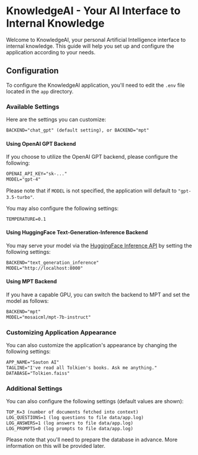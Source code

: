 # KnowledgeAI - Your AI Interface to Internal Knowledge

Welcome to KnowledgeAI, your personal Artificial Intelligence interface to internal knowledge. This guide will help you set up and configure the application according to your needs.

## Configuration

To configure the KnowledgeAI application, you'll need to edit the `.env` file located in the
`app` directory.

### Available Settings

Here are the settings you can customize:

```markdown
BACKEND="chat_gpt" (default setting), or BACKEND="mpt"
```

#### Using OpenAI GPT Backend

If you choose to utilize the OpenAI GPT backend, please configure the following:

```markdown
OPENAI_API_KEY="sk-..."
MODEL="gpt-4"
```
Please note that if `MODEL` is not specified, the application will default to `"gpt-3.5-turbo"`.

You may also configure the following settings:

```markdown
TEMPERATURE=0.1
```

#### Using HuggingFace Text-Generation-Inference Backend

You may serve your model via the 
[HuggingFace Inference API](https://github.com/huggingface/text-generation-inference)
by setting the following settings:

```markdown
BACKEND="text_generation_inference"
MODEL="http://localhost:8000"
```

#### Using MPT Backend

If you have a capable GPU, you can switch the backend to MPT and set the model as follows:

```markdown
BACKEND="mpt"
MODEL="mosaicml/mpt-7b-instruct"
```

### Customizing Application Appearance

You can also customize the application's appearance by changing the following settings:

```markdown
APP_NAME="Sauton AI"
TAGLINE="I've read all Tolkien's books. Ask me anything."
DATABASE="Tolkien.faiss"
```


### Additional Settings

You can also configure the following settings (default values are shown):

```markdown
TOP_K=3 (number of documents fetched into context)
LOG_QUESTIONS=1 (log questions to file data/app.log)
LOG_ANSWERS=1 (log answers to file data/app.log)
LOG_PROMPTS=0 (log prompts to file data/app.log)
```

Please note that you'll need to prepare the database in advance.
More information on this will be provided later.
